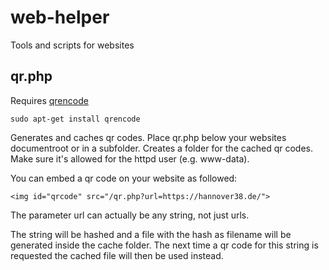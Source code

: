 # web-helper
Tools and scripts for websites

## qr.php
Requires [qrencode](https://packages.debian.org/de/jessie/qrencode)

    sudo apt-get install qrencode

Generates and caches qr codes. Place qr.php below your websites documentroot or in a subfolder. Creates a folder for the cached qr codes. Make sure it's allowed for the httpd user (e.g. www-data). 

You can embed a qr code on your website as followed:

    <img id="qrcode" src="/qr.php?url=https://hannover38.de/">

The parameter url can actually be any string, not just urls.

The string will be hashed and a file with the hash as filename will be generated inside the cache folder. The next time a qr code for this string is requested the cached file will then be used instead.
